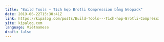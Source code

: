 ```yaml
---
title: "Build Tools – Tích hợp Brotli Compression bằng Webpack"
date: 2019-06-22T15:30:41Z
link: https://kipalog.com/posts/Build-Tools---Tich-hop-Brotli-Compression-bang-Webpack?utm_medium=RSS&utm_source=news.12bit.vn
site: kipalog.com
language: Vietnamese
draft: false
---
```

